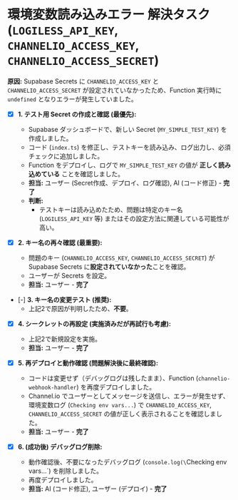 # 環境変数読み込みエラー 解決タスク (`LOGILESS_API_KEY`, `CHANNELIO_ACCESS_KEY`, `CHANNELIO_ACCESS_SECRET`)

**原因:** Supabase Secrets に `CHANNELIO_ACCESS_KEY` と `CHANNELIO_ACCESS_SECRET` が設定されていなかったため、Function 実行時に `undefined` となりエラーが発生していました。

- [x] **1. テスト用 Secret の作成と確認 (最優先):**
    *   Supabase ダッシュボードで、新しい Secret (`MY_SIMPLE_TEST_KEY`) を作成しました。
    *   コード (`index.ts`) を修正し、テストキーを読み込み、ログ出力し、必須チェックに追加しました。
    *   Function をデプロイし、ログで `MY_SIMPLE_TEST_KEY` の値が **正しく読み込めている** ことを確認しました。
    *   **担当:** ユーザー (Secret作成、デプロイ、ログ確認), AI (コード修正) - **完了**
    *   **判断:**
        *   テストキーは読み込めたため、問題は特定のキー名 (`LOGILESS_API_KEY` 等) またはその設定方法に関連している可能性が高い。

- [x] **2. キー名の再々確認 (最重要):**
    *   問題のキー (`CHANNELIO_ACCESS_KEY`, `CHANNELIO_ACCESS_SECRET`) が Supabase Secrets に**設定されていなかった**ことを確認。
    *   ユーザーが Secrets を設定。
    *   **担当:** ユーザー - **完了**

- [-] **3. キー名の変更テスト (推奨):**
    *   上記2で原因が判明したため、**不要**。

- [x] **4. シークレットの再設定 (実施済みだが再試行も考慮):**
    *   上記2で新規設定を実施。
    *   **担当:** ユーザー - **完了**

- [x] **5. 再デプロイと動作確認 (問題解決後に最終確認):**
    *   コードは変更せず（デバッグログは残したまま）、Function (`channelio-webhook-handler`) を再度デプロイしました。
    *   Channel.io でユーザーとしてメッセージを送信し、エラーが発生せず、環境変数ログ (`Checking env vars...`) で `CHANNELIO_ACCESS_KEY`, `CHANNELIO_ACCESS_SECRET` の値が正しく表示されることを確認しました。
    *   **担当:** ユーザー - **完了**

- [x] **6. (成功後) デバッグログ削除:**
    *   動作確認後、不要になったデバッグログ (`console.log(\`Checking env vars...`) を削除しました。
    *   再度デプロイしました。
    *   **担当:** AI (コード修正), ユーザー (デプロイ) - **完了** 